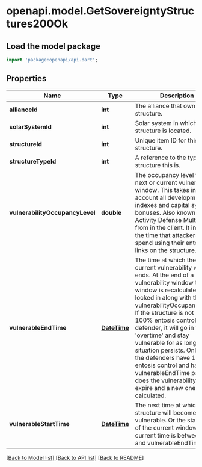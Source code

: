 # openapi.model.GetSovereigntyStructures200Ok

## Load the model package
```dart
import 'package:openapi/api.dart';
```

## Properties
Name | Type | Description | Notes
------------ | ------------- | ------------- | -------------
**allianceId** | **int** | The alliance that owns the structure.  | [default to null]
**solarSystemId** | **int** | Solar system in which the structure is located.  | [default to null]
**structureId** | **int** | Unique item ID for this structure. | [default to null]
**structureTypeId** | **int** | A reference to the type of structure this is.  | [default to null]
**vulnerabilityOccupancyLevel** | **double** | The occupancy level for the next or current vulnerability window. This takes into account all development indexes and capital system bonuses. Also known as Activity Defense Multiplier from in the client. It increases the time that attackers must spend using their entosis links on the structure.  | [optional] [default to null]
**vulnerableEndTime** | [**DateTime**](DateTime.md) | The time at which the next or current vulnerability window ends. At the end of a vulnerability window the next window is recalculated and locked in along with the vulnerabilityOccupancyLevel. If the structure is not in 100% entosis control of the defender, it will go in to &#39;overtime&#39; and stay vulnerable for as long as that situation persists. Only once the defenders have 100% entosis control and has the vulnerableEndTime passed does the vulnerability interval expire and a new one is calculated.  | [optional] [default to null]
**vulnerableStartTime** | [**DateTime**](DateTime.md) | The next time at which the structure will become vulnerable. Or the start time of the current window if current time is between this and vulnerableEndTime.  | [optional] [default to null]

[[Back to Model list]](../README.md#documentation-for-models) [[Back to API list]](../README.md#documentation-for-api-endpoints) [[Back to README]](../README.md)


